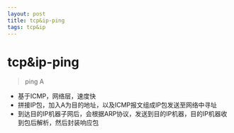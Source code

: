 ```yaml
--- 
layout: post 
title: tcp&ip-ping 
tags: tcp&ip 
---
```

# tcp&ip-ping
> ping A
* 基于ICMP，网络层，速度快
* 拼接IP包，加入A为目的地址，以及ICMP报文组成IP包发送至网络中寻址
* 到达目的IP机器子网后，会根据ARP协议，发送到目的IP机器，目的IP机器收到包后解析，然后封装响应包
